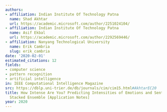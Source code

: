 ```yaml
---
authors:
- affiliation: Indian Institute Of Technology Patna
  name: Shad Akhtar
  url: https://academic.microsoft.com/author/2251024104/
- affiliation: Indian Institute Of Technology Patna
  name: Asif Ekbal
  url: https://academic.microsoft.com/author/2292569446/
- affiliation: Nanyang Technological University
  name: Erik Cambria
  slug: erik_cambria
date: '2020-02-01'
estimated_citations: 12
fields:
- computer science
- pattern recognition
- artificial intelligence
in: IEEE Computational Intelligence Magazine
src: https://dblp.uni-trier.de/db/journals/cim/cim15.html#AkhtarEC20
title: How Intense Are You? Predicting Intensities of Emotions and Sentiments using
  Stacked Ensemble [Application Notes]
year: 2020
---
```

